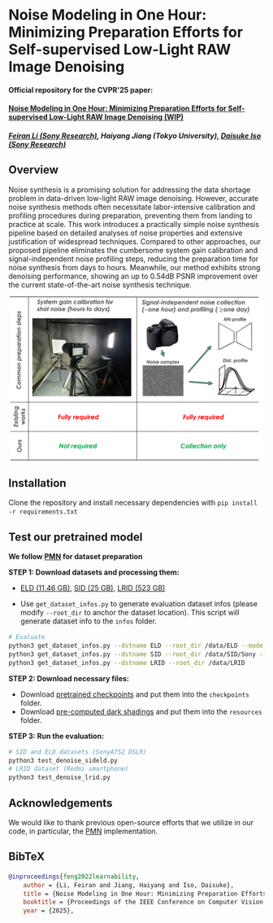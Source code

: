 # Noise Modeling in One Hour: Minimizing Preparation Efforts for Self-supervised Low-Light RAW Image Denoising

#### Official repository for the CVPR'25 paper: 
#### [Noise Modeling in One Hour: Minimizing Preparation Efforts for Self-supervised Low-Light RAW Image Denoising (WIP)]()
##### [Feiran Li (Sony Research)](https://sites.google.com/view/feiranlihomepage/home), Haiyang Jiang (Tokyo University), [Daisuke Iso (Sony Research)](https://ai.sony/people/Daisuke-Iso/)

## Overview
Noise synthesis is a promising solution for addressing the data shortage problem in data-driven low-light RAW image denoising. However, accurate noise synthesis methods often necessitate labor-intensive calibration and profiling procedures during preparation, preventing them from landing to practice at scale. This work introduces a practically simple noise synthesis pipeline based on detailed analyses of noise properties and extensive justification of widespread techniques. Compared to other approaches, our proposed pipeline eliminates the cumbersome system gain calibration and signal-independent noise profiling steps, reducing the preparation time for noise synthesis from days to hours. Meanwhile, our method exhibits strong denoising performance, showing an up to $0.54\mathrm{dB}$ PSNR improvement over the current state-of-the-art noise synthesis technique.

<!-- ![Teaser](images/teaser.png) -->

<p align="center">
  <img src="images/teaser.png" width="500" />
</p>

## Installation
Clone the repository and install necessary dependencies with `pip install -r requirements.txt`


## Test our pretrained model
**We follow [PMN](https://github.com/megvii-research/PMN/tree/TPAMI) for dataset preparation**

**STEP 1: Download datasets and processing them:**

* [ELD (11.46 GB)](https://drive.google.com/file/d/13Ge6-FY9RMPrvGiPvw7O4KS3LNfUXqEX/view?usp=sharing), [SID (25 GB)](https://storage.googleapis.com/isl-datasets/SID/Sony.zip), [LRID (523 GB)](https://pan.baidu.com/s/1fXlb-Q_ofHOtVOufe5cwDg?pwd=vmcl)

* Use `get_dataset_infos.py` to generate evaluation dataset infos (please modify `--root_dir` to anchor the dataset location). This script will generate dataset info to the `infos` folder.
```bash 
# Evaluate
python3 get_dataset_infos.py --dstname ELD --root_dir /data/ELD --mode SonyA7S2
python3 get_dataset_infos.py --dstname SID --root_dir /data/SID/Sony --mode evaltest
python3 get_dataset_infos.py --dstname LRID --root_dir /data/LRID
```

**STEP 2: Download necessary files:**
* Download [pretrained checkpoints](https://drive.google.com/drive/folders/1KyR9f6SIciXWv29owm0xYPCOnaMd9YWh?usp=sharing) and put them into the `checkpoints` folder.
* Download [pre-computed dark shadings](https://drive.google.com/drive/folders/18YUiNsSH-YR9L5KJZGP23-DsOvJC0JWz?usp=sharing) and put them into the `resources` folder.


**STEP 3: Run the evaluation:**
```bash 
# SID and ELD datasets (SonyA7S2 DSLR)
python3 test_denoise_sideld.py
# LRID dataset (Redmi smartphone)
python3 test_denoise_lrid.py 
```


## Acknowledgements
We would like to thank previous open-source efforts that we utilize in our code, in particular, the [PMN](https://github.com/megvii-research/PMN/tree/TPAMI) implementation.



## BibTeX
```bibtex
@inproceedings{feng2022learnability,
    author = {Li, Feiran and Jiang, Haiyang and Iso, Daisuke},
    title = {Noise Modeling in One Hour: Minimizing Preparation Efforts for Self-supervised Low-Light RAW Image Denoising},
    booktitle = {Proceedings of the IEEE Conference on Computer Vision and Pattern Recognition},
    year = {2025},
```
